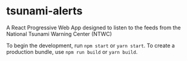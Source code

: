 # tsunami-alerts

A React Progressive Web App designed to listen to the feeds from the National Tsunami Warning Center (NTWC)

To begin the development, run `npm start` or `yarn start`.
To create a production bundle, use `npm run build` or `yarn build`.
